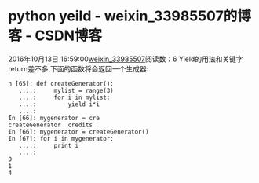 # python yeild - weixin_33985507的博客 - CSDN博客
2016年10月13日 16:59:00[weixin_33985507](https://me.csdn.net/weixin_33985507)阅读数：6
Yield的用法和关键字return差不多,下面的函数将会返回一个生成器:
```
n [65]: def createGenerator():
   ....:     mylist = range(3)
   ....:     for i in mylist:
   ....:         yield i*i
   ....:         
In [66]: mygenerator = cre
createGenerator  credits          
In [66]: mygenerator = createGenerator()
In [67]: for i in mygenerator:
   ....:     print i
   ....:     
0
1
4
```
